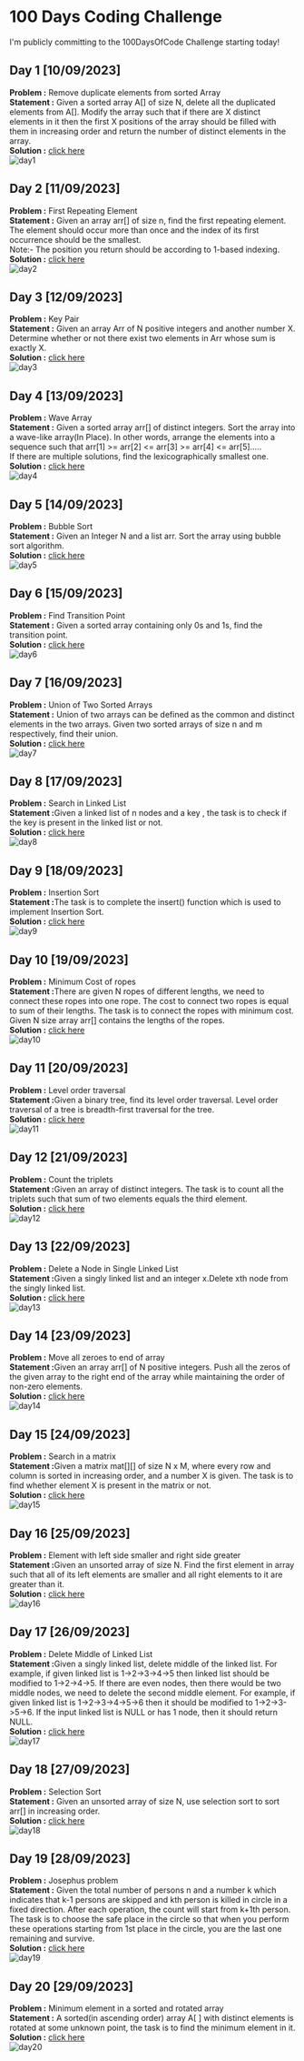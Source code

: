 # 100 Days Coding Challenge
I'm publicly committing to the 100DaysOfCode Challenge starting today! 

## Day 1 [10/09/2023]
<b>Problem :</b> Remove duplicate elements from sorted Array<br>
<b>Statement :</b> Given a sorted array A[] of size N, delete all the duplicated elements from A[]. Modify the array such that if there are X distinct elements in it then the first X positions of the array should be filled with them in increasing order and return the number of distinct elements in the array.<br>
<b>Solution :</b> [click here](https://github.com/aswingt65/100-Days-of-Code/blob/main/Day%201/day1.py)<br>
![day1](Day%201/day1.png)

## Day 2 [11/09/2023]
<b>Problem :</b> First Repeating Element<br>
<b>Statement :</b> Given an array arr[] of size n, find the first repeating element. The element should occur more than once and the index of its first occurrence should be the smallest.<br>
Note:- The position you return should be according to 1-based indexing. <br>
<b>Solution :</b> [click here](https://github.com/aswingt65/100-Days-of-Code/blob/main/Day%202/day2.py)<br>
![day2](Day%202/day2.png)

## Day 3 [12/09/2023]
<b>Problem :</b> Key Pair<br>
<b>Statement :</b> Given an array Arr of N positive integers and another number X. Determine whether or not there exist two elements in Arr whose sum is exactly X. <br>
<b>Solution :</b> [click here](https://github.com/aswingt65/100-Days-of-Code/blob/main/Day%203/day3.py)<br>
![day3](Day%203/day3.png)

## Day 4 [13/09/2023]
<b>Problem :</b> Wave Array<br>
<b>Statement :</b> Given a sorted array arr[] of distinct integers. Sort the array into a wave-like array(In Place).
In other words, arrange the elements into a sequence such that arr[1] >= arr[2] <= arr[3] >= arr[4] <= arr[5].....<br>
If there are multiple solutions, find the lexicographically smallest one. <br>
<b>Solution :</b> [click here](https://github.com/aswingt65/100-Days-of-Code/blob/main/Day%204/day4.py)<br>
![day4](Day%204/day4.png)

## Day 5 [14/09/2023]
<b>Problem :</b> Bubble Sort<br>
<b>Statement :</b> Given an Integer N and a list arr. Sort the array using bubble sort algorithm. <br>
<b>Solution :</b> [click here](https://github.com/aswingt65/100-Days-of-Code/blob/main/Day%205/day5.py)<br>
![day5](Day%205/day5.png)

## Day 6 [15/09/2023]
<b>Problem :</b> Find Transition Point<br>
<b>Statement :</b> Given a sorted array containing only 0s and 1s, find the transition point. <br>
<b>Solution :</b> [click here](https://github.com/aswing0t65/100-Days-of-Code/blob/main/Day%2064/day6.py)<br>
![day6](Day%206/day6.png)

## Day 7 [16/09/2023]
<b>Problem :</b> Union of Two Sorted Arrays<br>
<b>Statement :</b> Union of two arrays can be defined as the common and distinct elements in the two arrays.
Given two sorted arrays of size n and m respectively, find their union. <br>
<b>Solution :</b> [click here](https://github.com/aswingt65/100-Days-of-Code/blob/main/Day%207/day7.py)<br>
![day7](Day%207/day7.png)

## Day 8 [17/09/2023]
<b>Problem :</b> Search in Linked List<br>
<b>Statement :</b>Given a linked list of n nodes and a key , the task is to check if the key is present in the linked list or not.<br>
<b>Solution :</b> [click here](https://github.com/aswingt65/100-Days-of-Code/blob/main/Day%208/day8.py)<br>
![day8](Day%208/day8.png)

## Day 9 [18/09/2023]
<b>Problem :</b> Insertion Sort<br>
<b>Statement :</b>The task is to complete the insert() function which is used to implement Insertion Sort.<br>
<b>Solution :</b> [click here](https://github.com/aswingt65/100-Days-of-Code/blob/main/Day%209/day9.py)<br>
![day9](Day%209/day9.png)

## Day 10 [19/09/2023]
<b>Problem :</b> Minimum Cost of ropes<br>
<b>Statement :</b>There are given N ropes of different lengths, we need to connect these ropes into one rope. The cost to connect two ropes is equal to sum of their lengths.
The task is to connect the ropes with minimum cost. Given N size array arr[] contains the lengths of the ropes. <br>
<b>Solution :</b> [click here](https://github.com/aswingt65/100-Days-of-Code/blob/main/Day%2010/day10.py)<br>
![day10](Day%2010/day10.png)

## Day 11 [20/09/2023]
<b>Problem :</b> Level order traversal<br>
<b>Statement :</b>Given a binary tree, find its level order traversal.
Level order traversal of a tree is breadth-first traversal for the tree.<br>
<b>Solution :</b> [click here](https://github.com/aswingt65/100-Days-of-Code/blob/main/Day%2011/day11.py)<br>
![day11](Day%2011/day11.png)

## Day 12 [21/09/2023]
<b>Problem :</b> Count the triplets<br>
<b>Statement :</b>Given an array of distinct integers. The task is to count all the triplets such that sum of two elements equals the third element.<br>
<b>Solution :</b> [click here](https://github.com/aswingt65/100-Days-of-Code/blob/main/Day%2012/day12.py)<br>
![day12](Day%2012/day12.png)

## Day 13 [22/09/2023]
<b>Problem :</b> Delete a Node in Single Linked List<br>
<b>Statement :</b>Given a singly linked list and an integer x.Delete xth node from the singly linked list.<br>
<b>Solution :</b> [click here](https://github.com/aswingt65/100-Days-of-Code/blob/main/Day%2013/day13.py)<br>
![day13](Day%2013/day13.png)

## Day 14 [23/09/2023]
<b>Problem :</b> Move all zeroes to end of array<br>
<b>Statement :</b>Given an array arr[] of N positive integers. Push all the zeros of the given array to the right end of the array while maintaining the order of non-zero elements.<br>
<b>Solution :</b> [click here](https://github.com/aswingt65/100-Days-of-Code/blob/main/Day%2014/day14.py)<br>
![day14](Day%2014/day14.png)

## Day 15 [24/09/2023]
<b>Problem :</b> Search in a matrix<br>
<b>Statement :</b>Given a matrix mat[][] of size N x M, where every row and column is sorted in increasing order, and a number X is given. The task is to find whether element X is present in the matrix or not.<br>
<b>Solution :</b> [click here](https://github.com/aswingt65/100-Days-of-Code/blob/main/Day%2015/day15.py)<br>
![day15](Day%2015/day15.png)

## Day 16 [25/09/2023]
<b>Problem :</b> Element with left side smaller and right side greater<br>
<b>Statement :</b>Given an unsorted array of size N. Find the first element in array such that all of its left elements are smaller and all right elements to it are greater than it.<br>
<b>Solution :</b> [click here](https://github.com/aswingt65/100-Days-of-Code/blob/main/Day%2016/day16.py)<br>
![day16](Day%2016/day16.png)

## Day 17 [26/09/2023]
<b>Problem :</b> Delete Middle of Linked List<br>
<b>Statement :</b>Given a singly linked list, delete middle of the linked list. For example, if given linked list is 1->2->3->4->5 then linked list should be modified to 1->2->4->5.
If there are even nodes, then there would be two middle nodes, we need to delete the second middle element. For example, if given linked list is 1->2->3->4->5->6 then it should be modified to 1->2->3->5->6.
If the input linked list is NULL or has 1 node, then it should return NULL.<br>
<b>Solution :</b> [click here](https://github.com/aswingt65/100-Days-of-Code/blob/main/Day%2017/day17.py)<br>
![day17](Day%2017/day17.png)


## Day 18 [27/09/2023]
<b>Problem :</b> Selection Sort<br>
<b>Statement :</b> Given an unsorted array of size N, use selection sort to sort arr[] in increasing order.<br>
<b>Solution :</b> [click here](https://github.com/aswingt65/100-Days-of-Code/blob/main/Day%2018/day18.py)<br>
![day18](Day%2018/day18.png)

## Day 19 [28/09/2023]
<b>Problem :</b> Josephus problem<br>
<b>Statement :</b> Given the total number of persons n and a number k which indicates that k-1 persons are skipped and kth person is killed in circle in a fixed direction.
After each operation, the count will start from k+1th person. The task is to choose the safe place in the circle so that when you perform these operations starting from 1st place in the circle, you are the last one remaining and survive.<br>
<b>Solution :</b> [click here](https://github.com/aswingt65/100-Days-of-Code/blob/main/Day%2019/day19.py)<br>
![day19](Day%2019/day19.png)

## Day 20 [29/09/2023]
<b>Problem :</b> Minimum element in a sorted and rotated array<br>
<b>Statement :</b> A sorted(in ascending order) array A[ ] with distinct elements is rotated at some unknown point, the task is to find the minimum element in it.<br>
<b>Solution :</b> [click here](https://github.com/aswingt65/100-Days-of-Code/blob/main/Day%2020/day20.py)<br>
![day20](Day%2020/day20.png)

